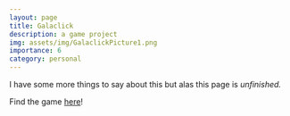 ```yaml
---
layout: page
title: Galaclick
description: a game project
img: assets/img/GalaclickPicture1.png
importance: 6
category: personal
---
```

I have some more things to say about this but alas this page is *unfinished.*

Find the game [here](https://pixelmochii.itch.io/galaclick "Link to Pixel Mochis Itch page")!

